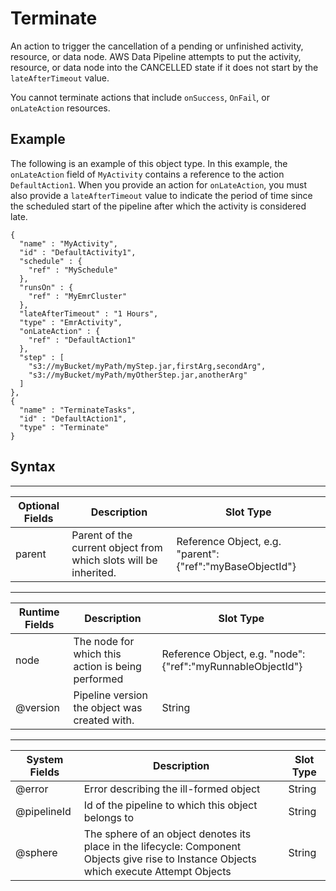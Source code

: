 # Terminate<a name="dp-object-terminate"></a>

An action to trigger the cancellation of a pending or unfinished activity, resource, or data node\. AWS Data Pipeline attempts to put the activity, resource, or data node into the CANCELLED state if it does not start by the `lateAfterTimeout` value\. 

You cannot terminate actions that include `onSuccess`, `OnFail`, or `onLateAction` resources\.

## Example<a name="terminate-example"></a>

The following is an example of this object type\. In this example, the `onLateAction` field of `MyActivity` contains a reference to the action `DefaultAction1`\. When you provide an action for `onLateAction`, you must also provide a `lateAfterTimeout` value to indicate the period of time since the scheduled start of the pipeline after which the activity is considered late\.

```
{
  "name" : "MyActivity",
  "id" : "DefaultActivity1",
  "schedule" : {
    "ref" : "MySchedule"
  },
  "runsOn" : {
    "ref" : "MyEmrCluster"
  },
  "lateAfterTimeout" : "1 Hours",
  "type" : "EmrActivity",
  "onLateAction" : {
    "ref" : "DefaultAction1"
  },
  "step" : [
    "s3://myBucket/myPath/myStep.jar,firstArg,secondArg",
    "s3://myBucket/myPath/myOtherStep.jar,anotherArg"
  ]
},
{
  "name" : "TerminateTasks",
  "id" : "DefaultAction1",
  "type" : "Terminate"
}
```

## Syntax<a name="terminate-syntax"></a>


****  

| Optional Fields | Description | Slot Type | 
| --- | --- | --- | 
| parent | Parent of the current object from which slots will be inherited\. | Reference Object, e\.g\. "parent":\{"ref":"myBaseObjectId"\} | 


****  

| Runtime Fields | Description | Slot Type | 
| --- | --- | --- | 
| node | The node for which this action is being performed | Reference Object, e\.g\. "node":\{"ref":"myRunnableObjectId"\} | 
| @version | Pipeline version the object was created with\. | String | 


****  

| System Fields | Description | Slot Type | 
| --- | --- | --- | 
| @error | Error describing the ill\-formed object | String | 
| @pipelineId | Id of the pipeline to which this object belongs to | String | 
| @sphere | The sphere of an object denotes its place in the lifecycle: Component Objects give rise to Instance Objects which execute Attempt Objects | String | 